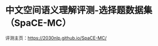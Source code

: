 # 中文空间语义理解评测-选择题数据集（SpaCE-MC）

评测主页：<a href="https://2030nlp.github.io/SpaCE-MC/" target="_blank">https://2030nlp.github.io/SpaCE-MC/</a>
